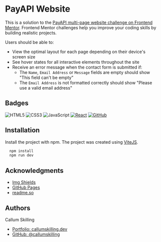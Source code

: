 
# PayAPI Website

This is a solution to the [PayAPI multi-page website challenge on Frontend Mentor](https://www.frontendmentor.io/challenges/payapi-multipage-website-FDLR1Y11e). Frontend Mentor challenges help you improve your coding skills by building realistic projects.

Users should be able to:

- View the optimal layout for each page depending on their device's screen size
- See hover states for all interactive elements throughout the site
- Receive an error message when the contact form is submitted if:
  - The `Name`, `Email Address` or `Message` fields are empty should show "This field can't be empty"
  - The `Email Address` is not formatted correctly should show "Please use a valid email address"


## Badges

![HTML5][HTML5]
![CSS3][CSS3]
![JavaScript][JavaScript]
[![React][React.js]][React-url]
[![GitHub][GitHub]][GitHub-url]

[HTML5]: https://img.shields.io/badge/HTML5-E34F26?style=for-the-badge&logo=html5&logoColor=white
[CSS3]: https://img.shields.io/badge/CSS3-1572B6?style=for-the-badge&logo=css3&logoColor=white
[Javascript]: https://img.shields.io/badge/JavaScript-F7DF1E?style=for-the-badge&logo=javascript&logoColor=white
[React.js]: https://img.shields.io/badge/React-20232A?style=for-the-badge&logo=react&logoColor=61DAFB
[React-url]: https://reactjs.org/
[GitHub]: https://img.shields.io/badge/GitHub-181717?style=for-the-badge&logo=github&logoColor=white
[GitHub-url]: https://github.com
## Installation

Install the project with npm. The project was created using [ViteJS](https://vitejs.dev/).

```bash
  npm install
  npm run dev
```
    
## Acknowledgments
* [Img Shields](https://shields.io)
* [GitHub Pages](https://pages.github.com)
* [readme.so](https://readme.so)
## Authors
Callum Skilling
- [Portfolio: callumskilling.dev](https://callumskilling.dev/)
- [GitHub: @callumskilling](https://github.com/callumskilling)
